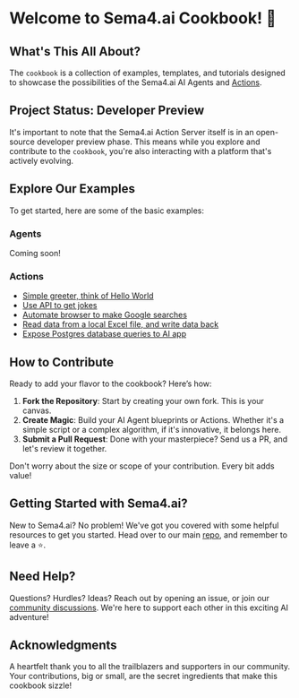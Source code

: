 # Welcome to Sema4.ai Cookbook! 🌟

## What's This All About?

The `cookbook` is a collection of examples, templates, and tutorials
designed to showcase the possibilities of the Sema4.ai AI Agents and [Actions](https://github.com/Sema4AI/actions).

## Project Status: Developer Preview

It's important to note that the Sema4.ai Action Server itself is in an open-source developer preview phase.
This means while you explore and contribute to the `cookbook`, you're also interacting with a platform
that's actively evolving.

## Explore Our Examples

To get started, here are some of the basic examples:

### Agents
Coming soon!

### Actions
- [Simple greeter, think of Hello World](/actions/simple-greeter)
- [Use API to get jokes](/actions/api-jokes)
- [Automate browser to make Google searches](/actions/browser-google)
- [Read data from a local Excel file, and write data back](/actions/excel-local)
- [Expose Postgres database queries to AI app](/actions/database-postgres/)

## How to Contribute

Ready to add your flavor to the cookbook? Here’s how:

1. **Fork the Repository**: Start by creating your own fork. This is your canvas.
2. **Create Magic**: Build your AI Agent blueprints or Actions. Whether it's a simple script or a complex algorithm, if it's innovative, it belongs here.
3. **Submit a Pull Request**: Done with your masterpiece? Send us a PR, and let's review it together.

Don't worry about the size or scope of your contribution. Every bit adds value!

## Getting Started with Sema4.ai?

New to Sema4.ai? No problem! We've got you covered with some helpful resources to get you started.
Head over to our main [repo](https://github.com/Sema4AI/actions), and remember to leave a ⭐️.

## Need Help?
Questions? Hurdles? Ideas? Reach out by opening an issue, or join our [community discussions](https://github.com/robocorp/robocorp/discussions). We're here to support each other in this exciting AI adventure!

## Acknowledgments
A heartfelt thank you to all the trailblazers and supporters in our community. Your contributions, big or small, are the secret ingredients that make this cookbook sizzle!
